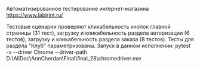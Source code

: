Автоматизированное тестирование интернет-магазина https://www.labirint.ru/

Тестовые сценарии проверяют кликабельность кнопок главной страницы (31 тест),
загрузку и кликабельность раздела авторизации (6 тестов),
загрузку и кликабельность раздела заказа (8 тестов).
Тесты для раздела "Клуб" параметризованы.
Запуск в данном исполнении:
pytest -v --driver Chrome --driver-path D:\\AllDoc\\AnnCherdan\\Final\\final_28\\chromedriver.exe
